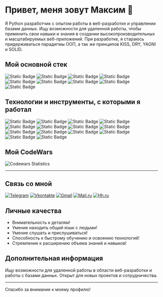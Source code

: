 # Привет, меня зовут Максим 👋

Я Python разработчик с опытом работы в веб-разработке и управлении базами данных. Ищу возможности для удаленной работы, чтобы применить свои навыки и знания в создании высокопроизводительных и масштабируемых веб-приложений. При разработке, я стараюсь придерживаться парадигмы ООП, а так же принципов KISS, DRY, YAGNI и SOLID.

## Мой основной стек
![Static Badge](https://img.shields.io/badge/python-3.12.2-badgeContent?style=flat&logo=Python&logoColor=yellow&label=Python&labelColor=blue&color=gray)
![Static Badge](https://img.shields.io/badge/python-8.1.1-badgeContent?style=flat&logo=Pytest&logoColor=white&label=Pytest&labelColor=%231C252C&color=%23F6F2F6)
![Static Badge](https://img.shields.io/badge/python-2.3.3-badgeContent?style=flat&logo=Flask&logoColor=%2381BECE&label=Flask&labelColor=%23cad4e0&color=gray)
![Static Badge](https://img.shields.io/badge/build-3.3.0-brightgreen?logo=Aiogram&label=Aiogram&labelColor=%236D8C00&color=%23F1BAA1)
![Static Badge](https://img.shields.io/badge/build-2.0.30-brightgreen?logo=SQLAlchemy&logoColor=red&label=SQLAlchemy&labelColor=%23E7EAEF&color=%23217074)
![Static Badge](https://img.shields.io/badge/build-16%2C3-brightgreen?logo=PostgreSQL&logoColor=red&label=PostgreSQL&labelColor=%23806491&color=%23FAD074)
![Static Badge](https://img.shields.io/badge/build-2.45.1-brightgreen?logo=GIT&logoColor=red&label=GIT&labelColor=%2314471E&color=%23FE8535)
![Static Badge](https://img.shields.io/badge/build-Ubuntu-brightgreen?logo=Linux&logoColor=white&label=Linux&labelColor=%23100102&color=%23F7C815)
![Static Badge](https://img.shields.io/badge/build-7.0.0-brightgreen?logo=Docker&logoColor=white&label=Docker&labelColor=%2300718F&color=%23F8F9FB)

## Технологии и инструменты, с которыми я работал

![Static Badge](https://img.shields.io/badge/build-10.3.0-brightgreen?style=flat-square&logo=environs&label=environs&labelColor=%23BBC6C8&color=%23DDBEAA)
![Static Badge](https://img.shields.io/badge/build-2.9.9-brightgreen?style=flat-square&logo=psycopg2-binary&label=psycopg2-binary&labelColor=yellow&color=black)
![Static Badge](https://img.shields.io/badge/build-0.29.0-brightgreen?style=flat-square&logo=asyncpg&label=asyncpg&labelColor=%23469597&color=%23E5E3E4)
![Static Badge](https://img.shields.io/badge/build-2024.1-brightgreen?style=flat-square&logo=pytz&label=pytz&labelColor=%237b994f&color=%23f0dff2)
![Static Badge](https://img.shields.io/badge/python-7.0.0-badgeContent?style=flat&logo=Flake8&logoColor=%2381BECE&label=Flake8&labelColor=black&color=white)
![Static Badge](https://img.shields.io/badge/python-2.3.7-badgeContent?style=flat&logo=Werkzeug&logoColor=yellow&label=Werkzeug&labelColor=%23f9ab00&color=%23e2683c)
![Static Badge](https://img.shields.io/badge/python-2021.3-badgeContent?style=flat&logo=Pytz&logoColor=yellow&label=Pytz&labelColor=%23182c32&color=%237eb7aa)
![Static Badge](https://img.shields.io/badge/python-3.0.0-badgeContent?style=flat&logo=Wtforms&logoColor=yellow&label=Wtforms&labelColor=%23E5E3E4&color=%235BA199)
![Static Badge](https://img.shields.io/badge/python-2.26.0-badgeContent?style=flat&logo=Requests&logoColor=black&label=Requests&labelColor=%23B9848C&color=%23806491)
![Static Badge](https://img.shields.io/badge/python-2.9.9-badgeContent?style=flat&logo=Psycopg2&logoColor=black&label=Psycopg2&labelColor=%23b0d3bf&color=%231a512e)
![Static Badge](https://img.shields.io/badge/python-3.1.3-badgeContent?style=flat&logo=Jinja2&logoColor=black&label=Jinja2&labelColor=%23778FD2&color=%232A3759)
![Static Badge](https://img.shields.io/badge/build-4.21.0-brightgreen?logo=Selenium&logoColor=%23564C55&label=Selenium&labelColor=%23759242&color=%23AAABA8)
![Static Badge](https://img.shields.io/badge/build-CSS-brightgreen?logo=HTML&label=HTML&labelColor=%23B9848C&color=%23806491)
![Static Badge](https://img.shields.io/badge/build-1.25.5-brightgreen?logo=Nginx&label=Nginx&labelColor=%23DDBEAA&color=%23BC0000)

## Мой CodeWars

<img src="https://www.codewars.com/users/TURRA7/badges/large" alt="Codewars Statistics" />

___

## Связь со мной


[![Telegram](https://img.shields.io/badge/-Telegram-090909?style=for-the-badge&logo=telegram&logocolor=27A0D9)](https://t.me/chicano_712)
[![Vkontakte](https://img.shields.io/badge/-Vkontakte-090909?style=for-the-badge&logo=VK&logocolor=4F7DB3)](https://vk.com/turra77)
[![Gmail](https://img.shields.io/badge/-Gmail-090909?style=for-the-badge&logo=Gmail&logocolor=27A0D9)](mailto:ght070707@gmaiil.com)
[![Mail.ru](https://img.shields.io/badge/-Mail.ru-090909?style=for-the-badge&logo=mail.ru&logoColor=27A0D9)](mailto:turra777@mail.ru)
[![Hh.ru](https://img.shields.io/badge/-Hh.ru-000000?style=for-the-badge&logo=HeadHunter&logoColor=27A0D9&labelColor=FF0000)](https://hh.ru/resume/bdc63567ff0d328eda0039ed1f7259454c4464)

## Личные качества

- Внимательность к деталям!
- Умение находить общий язык с людьми!
- Умение слушать и прислушиваться!
- Способность к быстрому обучению и освоению технологий!
- Стремление к расширению объема знаний и навыков!

## Дополнительная информация

Ищу возможности для удаленной работы в области веб-разработки и работы с базами данных. Открыт для новых проектов и сотрудничества.

---

Спасибо за внимание к моему профилю!
